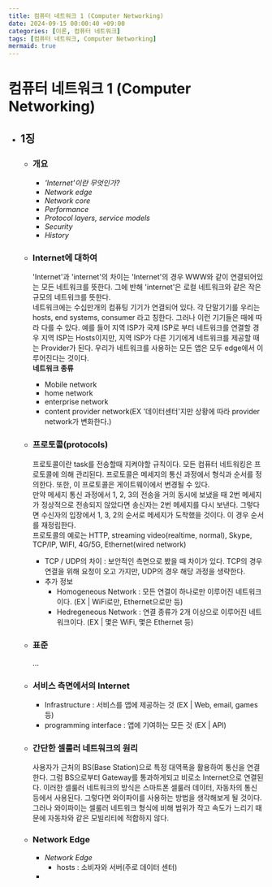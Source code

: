 ```yaml
---
title: 컴퓨터 네트워크 1 (Computer Networking)
date: 2024-09-15 00:00:40 +09:00
categories: [이론, 컴퓨터 네트워크]
tags: [컴퓨터 네트워크, Computer Networking]
mermaid: true
---
```


# 컴퓨터 네트워크 1 (Computer Networking)   

- ## **1징**   
   - ### **개요**   
      - *'Internet'이란 무엇인가?*   
      - *Network edge*   
      - *Network core*   
      - *Performance*   
      - *Protocol layers, service models*   
      - *Security*   
      - *History*   

   - ### **Internet에 대하여**   
      'Internet'과 'internet'의 차이는 'Internet'의 경우 WWW와 같이 연결되어있는 모든 네트워크를 뜻한다. 그에 반해 'internet'은 로컬 네트워크와 같은 작은 규모의 네트워크를 뜻한다.  
      네트워크에는 수십만개의 컴퓨팅 기기가 연결되어 있다. 각 단말기기를 우리는 hosts, end systems, consumer 라고 칭한다. 그러나 이런 기기들은 때에 따라 다를 수 있다. 예를 들어 지역 ISP가 국제 ISP로 부터 네트워크를 연결할 경우 지역 ISP는 Hosts이지만, 지역 ISP가 다른 기기에게 네트워크를 제공할 때는 Provider가 된다. 우리가 네트워크를 사용하는 모든 앱은 모두 edge에서 이루어진다는 것이다.   
      **네트워크 종류**   
      - Mobile network   
      - home network   
      - enterprise network   
      - content provider network(EX '데이터센터'지만 상황에 따라 provider network가 변화한다.)   


   - ### **프로토콜(protocols)**    
      프로토콜이란 task를 전송할때 지켜야할 규칙이다. 모든 컴퓨터 네트워킹은 프로토콜에 의해 관리된다. 프로토콜은 메세지의 통신 과정에서 형식과 순서를 정의한다. 또한, 이 프로토콜은 게이트웨이에서 변경될 수 있다.    
      만약 메세지 통신 과정에서 1, 2, 3의 전송을 거의 동시에 보냈을 때 2번 메세지가 정상적으로 전송되지 않았다면 송신자는 2번 메세지를 다시 보낸다. 그렇다면 수신자의 입장에서 1, 3, 2의 순서로 메세지가 도착했을 것이다. 이 경우 순서를 재정립한다.   
      프로토콜의 예로는 HTTP, streaming video(realtime, normal), Skype, TCP/IP, WIFI, 4G/5G, Ethernet(wired network)   
      
      - TCP / UDP의 차이 : 보안적인 측면으로 봤을 때 차이가 있다. TCP의 경우 연결을 위해 요청이 오고 가지만, UDP의 경우 해당 과정을 생략한다.   
      - 추가 정보   
         - Homogeneous Network : 모든 연결이 하나로만 이루어진 네트워크이다. (EX | WiFi로만, Ethernet으로만 등)   
         - Hedregeneous Network : 연결 종류가 2개 이상으로 이루어진 네트워크이다. (EX | 몇은 WiFi, 몇은 Ethernet 등)   

   - ### **표준**   
      ...   

   - ### **서비스 측면에서의 Internet**   
      - Infrastructure : 서비스를 앱에 제공하는 것 (EX | Web, email, games 등)   
      - programming interface : 앱에 기여하는 모든 것 (EX | API)   


   - ### **간단한 셀룰러 네트워크의 원리**   
      사용자가 근처의 BS(Base Station)으로 특정 대역폭을 활용하여 통신을 연결한다. 그럼 BS으로부터 Gateway를 통과하게되고 비로소 Internet으로 연결된다. 이러한 셀룰러 네트워크의 방식은 스마트폰 셀룰러 데이터, 자동차의 통신 등에서 사용된다. 그렇다면 와이파이를 사용하는 방법을 생각해보게 될 것이다. 그러나 와이파이는 셀룰러 네트워크 형식에 비해 범위가 작고 속도가 느리기 때문에 자동차와 같은 모빌리티에 적합하지 않다.   

   - ### **Network Edge**   
      - *Network Edge*   
         - hosts : 소비자와 서버(주로 데이터 센터)   
      - 





